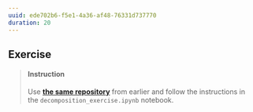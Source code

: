 ```yaml
---
uuid: ede702b6-f5e1-4a36-af48-76331d737770
duration: 20
---
```


## Exercise

> #### Instruction
> Use [**the same repository**](https://github.com/lighthouse-labs/time_series_exercise) from earlier and follow the instructions in the `decomposition_exercise.ipynb` notebook.
